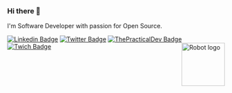 ### Hi there 👋

I'm Software Developer with passion for Open Source.

[![Linkedin Badge](https://img.shields.io/badge/-Dante%20Calderon-blue?style=flat-square&logo=Linkedin&logoColor=white&link=https://www.linkedin.com/in/dantehemerson/)](https://www.linkedin.com/in/dantehemerson/)
[![Twitter Badge](https://img.shields.io/badge/-@dantehemerson-1ca0f1?style=flat-square&labelColor=1ca0f1&logo=twitter&logoColor=white&link=https://twitter.com/dantehemerson)](https://twitter.com/dantehemerson)
[![ThePracticalDev Badge](https://img.shields.io/badge/-@dantehemerson-0A0A0A?style=flat-square&labelColor=black&logo=dev.to&link=https://dev.to/dantehemerson)](https://dev.to/dantehemerson)
[![Twich Badge](https://img.shields.io/badge/-dantehemerson-8B89CC?style=flat-square&logo=Twitch&logoColor=white&link=https://www.twitch.tv/dantehemerson)](https://www.twitch.tv/dantehemerson)
<a href="https://dantecalderon.dev"><img alt="Robot logo" src="https://res.cloudinary.com/practicaldev/image/fetch/s--OoBLh7-Q--/c_limit%2Cf_auto%2Cfl_progressive%2Cq_auto%2Cw_880/https://cdn-images-1.medium.com/max/1614/1%2A8BlqJ8lNVZzuRjAg1mZ50w.png" align="right" height="100" /></a>

